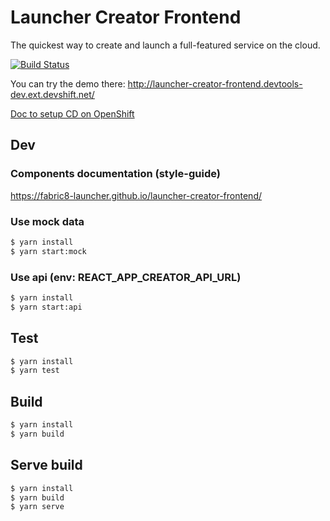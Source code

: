 
# Launcher Creator Frontend

The quickest way to create and launch a full-featured service on the cloud.

[![Build Status](https://semaphoreci.com/api/v1/fabric8-launcher/launcher-creator-frontend/branches/master/badge.svg)](https://semaphoreci.com/fabric8-launcher/launcher-creator-frontend)

You can try the demo there: http://launcher-creator-frontend.devtools-dev.ext.devshift.net/

[Doc to setup CD on OpenShift ](./openshift-setup.md)


## Dev

### Components documentation (style-guide)
https://fabric8-launcher.github.io/launcher-creator-frontend/

### Use mock data
```bash
$ yarn install
$ yarn start:mock
```

### Use api (env: REACT_APP_CREATOR_API_URL)
```bash
$ yarn install
$ yarn start:api
```

## Test

```bash
$ yarn install
$ yarn test
```

## Build

```bash
$ yarn install
$ yarn build
```

## Serve build

```bash
$ yarn install
$ yarn build
$ yarn serve
```


